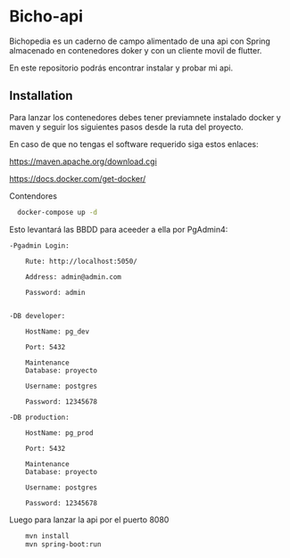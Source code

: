 
# Bicho-api

Bichopedia es un caderno de campo alimentado de una api con Spring almacenado en contenedores doker y con un cliente movil de flutter.

En este repositorio podrás encontrar instalar y probar mi api.

## Installation

Para lanzar los contenedores debes tener previamnete instalado docker y maven y seguir los siguientes pasos desde la ruta del proyecto.

En caso de que no tengas el software requerido siga estos enlaces:

https://maven.apache.org/download.cgi

https://docs.docker.com/get-docker/

Contendores
```bash
  docker-compose up -d
```

Esto levantará las BBDD para aceeder a ella por PgAdmin4:

    
    -Pgadmin Login:

        Rute: http://localhost:5050/

        Address: admin@admin.com

        Password: admin

    
    -DB developer:

        HostName: pg_dev
        
        Port: 5432

        Maintenance
        Database: proyecto

        Username: postgres

        Password: 12345678 

    -DB production:

        HostName: pg_prod
        
        Port: 5432

        Maintenance
        Database: proyecto

        Username: postgres

        Password: 12345678 

    
Luego para lanzar la api por el puerto 8080 

```bash
    mvn install
    mvn spring-boot:run
```



